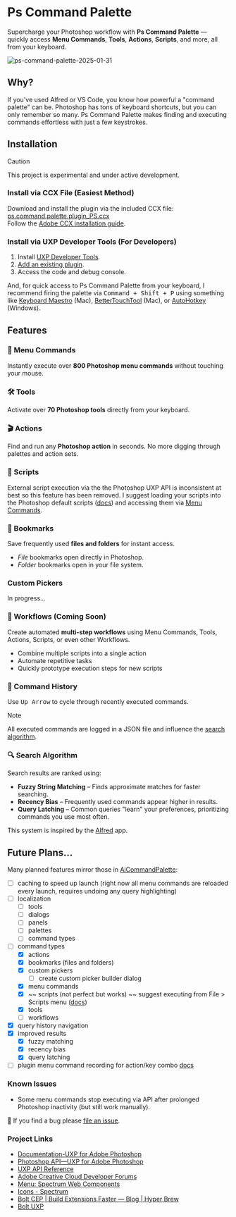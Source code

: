 # Ps Command Palette

Supercharge your Photoshop workflow with **Ps Command Palette** — quickly access **Menu Commands**, **Tools**, **Actions**, **Scripts**, and more, all from your keyboard.

![ps-command-palette-2025-01-31](https://github.com/user-attachments/assets/1db12a54-4727-40a4-83c0-6f843710fd00)

## Why?

If you've used Alfred or VS Code, you know how powerful a "command palette" can be. Photoshop has tons of keyboard shortcuts, but you can only remember so many. Ps Command Palette makes finding and executing commands effortless with just a few keystrokes.

## Installation

> [!CAUTION]
> This project is experimental and under active development.

### Install via CCX File (Easiest Method)

Download and install the plugin via the included CCX file:  
[ps.command.palette.plugin_PS.ccx](dist/ps.command.palette.plugin_PS.ccx)  
Follow the [Adobe CCX installation guide](https://developer.adobe.com/photoshop/uxp/2022/guides/distribution/distribution-options/#direct-distribution-with-ccx-files).

### Install via UXP Developer Tools (For Developers)

1. Install [UXP Developer Tools](https://developer.adobe.com/photoshop/uxp/2022/guides/devtool/installation/).
2. [Add an existing plugin](https://developer.adobe.com/photoshop/uxp/2022/guides/devtool/plugin-management/#adding-an-existing-plugin).
3. Access the code and debug console.

And, for quick access to Ps Command Palette from your keyboard, I recommend firing the palette via <kbd>Command + Shift + P</kbd> using something like [Keyboard Maestro](https://www.keyboardmaestro.com/main/) (Mac), [BetterTouchTool](https://folivora.ai/) (Mac), or [AutoHotkey](https://www.autohotkey.com/) (Windows).

## Features

### 🚀 Menu Commands

Instantly execute over **800 Photoshop menu commands** without touching your mouse.

### 🛠 Tools

Activate over **70 Photoshop tools** directly from your keyboard.

### 🎬 Actions

Find and run any **Photoshop action** in seconds. No more digging through palettes and action sets.

### 📜 Scripts

External script execution via the the Photoshop UXP API is inconsistent at best so this feature has been removed. I suggest loading your scripts into the Photoshop default scripts ([docs](https://helpx.adobe.com/in/photoshop/using/scripting.html#run_a_javascript)) and accessing them via [Menu Commands](#menu-commands).

### 📁 Bookmarks

Save frequently used **files and folders** for instant access.

- *File* bookmarks open directly in Photoshop.
- *Folder* bookmarks open in your file system.

### Custom Pickers

In progress...

### 🔄 Workflows (Coming Soon)

Create automated **multi-step workflows** using Menu Commands, Tools, Actions, Scripts, or even other Workflows.

- Combine multiple scripts into a single action
- Automate repetitive tasks
- Quickly prototype execution steps for new scripts

### 📜 Command History

Use <kbd>Up Arrow</kbd> to cycle through recently executed commands.

> [!NOTE]  
> All executed commands are logged in a JSON file and influence the [search algorithm](#search-algorithm).

### 🔍 Search Algorithm

Search results are ranked using:
- **Fuzzy String Matching** – Finds approximate matches for faster searching.
- **Recency Bias** – Frequently used commands appear higher in results.
- **Query Latching** – Common queries "learn" your preferences, prioritizing commands you use most often.

This system is inspired by the [Alfred](https://www.alfredapp.com) app.

## Future Plans...

Many planned features mirror those in [AiCommandPalette](https://github.com/joshbduncan/AiCommandPalette):

- [ ] caching to speed up launch (right now all menu commands are reloaded every launch, requires undoing any query highlighting)
- [ ] localization
    - [ ] tools
    - [ ] dialogs
    - [ ] panels
    - [ ] palettes
    - [ ] command types
- [ ] command types
    - [x] actions
    - [x] bookmarks (files and folders)
    - [x] custom pickers
        - [ ] create custom picker builder dialog
    - [x] menu commands
    - [x] ~~ scripts (not perfect but works) ~~ suggest executing from File > Scripts menu ([docs](https://helpx.adobe.com/in/photoshop/using/scripting.html#run_a_javascript))
    - [x] tools
    - [ ] workflows
- [x] query history navigation
- [x] improved results
    - [x] fuzzy matching
    - [x] recency bias
    - [x] query latching
- [ ] plugin menu command recording for action/key combo [docs](https://developer.adobe.com/photoshop/uxp/2022/guides/uxp_guide/uxp-misc/manifest-v4/photoshop-manifest/#enablemenurecording)

### Known Issues

- Some menu commands stop executing via API after prolonged Photoshop inactivity (but still work manually).

🐞 If you find a bug please [file an issue](https://github.com/joshbduncan/PsCommandPalette/issues).

### Project Links

- [Documentation-UXP for Adobe Photoshop](https://developer.adobe.com/photoshop/uxp/2022/)
- [Photoshop API—UXP for Adobe Photoshop](https://developer.adobe.com/photoshop/uxp/2022/ps_reference/)
- [UXP API Reference](https://developer.adobe.com/photoshop/uxp/2022/uxp-api/)
- [Adobe Creative Cloud Developer Forums](https://forums.creativeclouddeveloper.com/)
- [Menu: Spectrum Web Components](https://opensource.adobe.com/spectrum-web-components/components/menu/)
- [Icons - Spectrum](https://spectrum.adobe.com/page/icons/)
- [Bolt CEP | Build Extensions Faster — Blog | Hyper Brew](https://hyperbrew.co/blog/bolt-cep-build-extensions-faster/)
- [Bolt UXP](https://github.com/hyperbrew/bolt-uxp)
